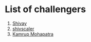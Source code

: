 # List of challengers
1. [Shivay](https://github.com/shivaylamba)
2. [shivscaler](http://github.com/shivscaler)
3. [Kamrup Mohapatra](http://github.com/Kamveno)